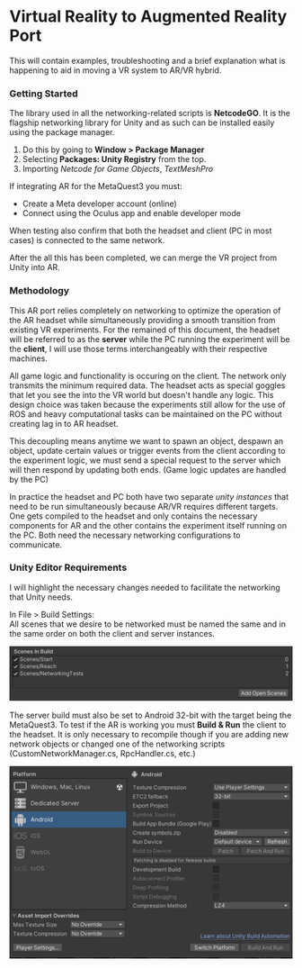 
# Virtual Reality to Augmented Reality Port

This will contain examples, troubleshooting and a brief explanation what is happening to aid in moving a VR system to AR/VR hybrid. 

### Getting Started
The library used in all the networking-related scripts is **NetcodeGO**. It is the flagship networking library for Unity and as such can be installed easily using the package manager.

1. Do this by going to **Window > Package Manager**
2. Selecting **Packages: Unity Registry** from the top.
3. Importing *Netcode for Game Objects*, *TextMeshPro*

If integrating AR for the MetaQuest3 you must:
- Create a Meta developer account (online)
- Connect using the Oculus app and enable developer mode

When testing also confirm that both the headset and client (PC in most cases) is connected to the same network.

After the all this has been completed, we can merge the VR project from Unity into AR.

### Methodology
This AR port relies completely on networking to optimize the operation of the AR headset while simultaneously providing a smooth transition from existing VR experiments. For the remained of this document, the headset will be referred to as the **server** while the PC running the experiment will be the **client**, I will use those terms interchangeably with their respective machines.

All game logic and functionality is occuring on the client. The network only transmits the minimum required data. The headset acts as special goggles that let you see the into the VR world but doesn't handle any logic. This design choice was taken because the experiments still allow for the use of ROS and heavy computational tasks can be maintained on the PC without creating lag in to AR headset. 

This decoupling means anytime we want to spawn an object, despawn an object, update certain values or trigger events from the client according to the experiment logic, we must send a special request to the server which will then respond by updating both ends. (Game logic updates are handled by the PC) 

In practice the headset and PC both have two separate *unity instances* that need to be run simultaneously because AR/VR requires different targets. One gets compiled to the headset and only contains the necessary components for AR and the other contains the experiment itself running on the PC. Both need the necessary networking configurations to communicate.

### Unity Editor Requirements
I will highlight the necessary changes needed to facilitate the networking that Unity needs.

In File > Build Settings:  
All scenes that we desire to be networked must be named the same and in the same order on both the client and server instances.

![Screenshot of Build Settings for Indices](ref_images/scene_indices.png)

The server build must also be set to Android 32-bit with the target being the MetaQuest3. To test if the AR is working you must **Build & Run** the client to the headset. It is only necessary to recompile though if you are adding new network objects or changed one of the networking scripts (CustomNetworkManager.cs, RpcHandler.cs, etc.)

![Screenshot of Build Settings for Android](ref_images/android_build.png)